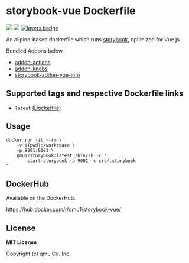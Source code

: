 # storybook-vue Dockerfile 

![](https://img.shields.io/docker/pulls/qmu1/storybook-vue.svg)
![](https://img.shields.io/docker/build/qmu1/storybook-vue.svg)
[![layers badge](https://images.microbadger.com/badges/image/qmu1/storybook-vue.svg)](https://microbadger.com/images/qmu1/storybook-vue)

An alipine-based dockerfile which runs [storybook](https://storybook.js.org), optimized for Vue.js.

Bundled Addons below

* [addon-actions](https://github.com/storybooks/storybook/tree/master/addons/actions)
* [addon-knobs](https://github.com/storybooks/storybook/tree/master/addons/knobs)
* [storybook-addon-vue-info](https://github.com/pocka/storybook-addon-vue-info)

## Supported tags and respective Dockerfile links

* `latest` [(Dockerfile)](https://github.com/qmu/dockerfiles/blob/master/src/storybook-vue/Dockerfile)

## Usage

```
docker run -it --rm \
    -v $(pwd):/workspace \
    -p 9001:9001 \
    qmu1/storybook:latest /bin/sh -c "
        start-storybook -p 9001 -c src/.storybook
"
```

## DockerHub

Available on the DockerHub.

https://hub.docker.com/r/qmu1/storybook-vue/

## License 

**MIT License**

Copyright (c) qmu Co.,Inc.
